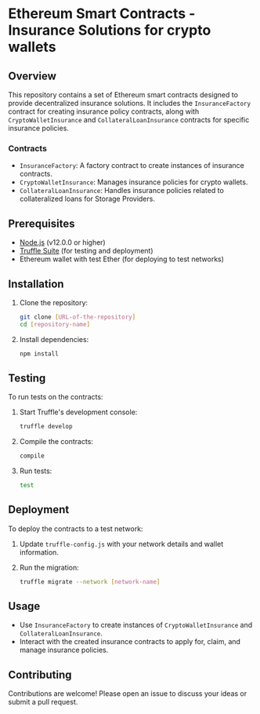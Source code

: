 # Ethereum Smart Contracts - Insurance Solutions for crypto wallets

## Overview
This repository contains a set of Ethereum smart contracts designed to provide decentralized insurance solutions. It includes the `InsuranceFactory` contract for creating insurance policy contracts, along with `CryptoWalletInsurance` and `CollateralLoanInsurance` contracts for specific insurance policies.

### Contracts
- `InsuranceFactory`: A factory contract to create instances of insurance contracts.
- `CryptoWalletInsurance`: Manages insurance policies for crypto wallets.
- `CollateralLoanInsurance`: Handles insurance policies related to collateralized loans for Storage Providers.

## Prerequisites
- [Node.js](https://nodejs.org/) (v12.0.0 or higher)
- [Truffle Suite](https://www.trufflesuite.com/truffle) (for testing and deployment)
- Ethereum wallet with test Ether (for deploying to test networks)

## Installation
1. Clone the repository:
   ```bash
   git clone [URL-of-the-repository]
   cd [repository-name]
   ```

2. Install dependencies:
   ```bash
   npm install
   ```

## Testing
To run tests on the contracts:
1. Start Truffle's development console:
   ```bash
   truffle develop
   ```

2. Compile the contracts:
   ```bash
   compile
   ```

3. Run tests:
   ```bash
   test
   ```

## Deployment
To deploy the contracts to a test network:
1. Update `truffle-config.js` with your network details and wallet information.

2. Run the migration:
   ```bash
   truffle migrate --network [network-name]
   ```

## Usage
- Use `InsuranceFactory` to create instances of `CryptoWalletInsurance` and `CollateralLoanInsurance`.
- Interact with the created insurance contracts to apply for, claim, and manage insurance policies.

## Contributing
Contributions are welcome! Please open an issue to discuss your ideas or submit a pull request.

